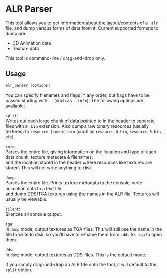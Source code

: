 # ALR Parser

This tool allows you to get information about the layout/contents of a `.alr` file, and dump various forms of data from it.
Current supported formats to dump are:
  - 3D Animation data
  - Texture data

This tool is command-line / drag-and-drop only.    

## Usage

`alr_parser [options]`    

You can specify filenames and flags in any order, but flags have to be passed starting with `--` (such as `--info`). The following options are available:
 
   `split`:     
      Writes out each large chunk of data pointed to in the header to separate files with a `.bin` extension. Also dumps raw binary resources
      (usually textures) to `resource_[index].bin` (such as `resource_0.bin`, `resource_5.bin`, etc).
    
   `info`:     
      Parses the entire file, giving information on the location and type of each data chunk, texture metadata & filenames,    
      and the location stored in the header where resources like textures are stored. This will not write anything to disk.
   
   `dump`:          
      Parses the entire file. Prints texture metadata to the console, write animation data to a text file,      
      and dump DDS/TGA textures using the names in the ALR file. Textures will usually be viewable.
      
   `silent`:      
      Silences all console output.
   
   `tga`:       
      In `dump` mode, output textures as TGA files. This will still use the name in the file to write to disk, so you'll have to rename them
      from `.dds` to `.tga` to open them.
   
   `dds`:     
      In `dump` mode, output textures as DDS files. This is the default mode.
      
If you simply drag-and-drop an ALR file onto the tool, it will default to the `split` option.

